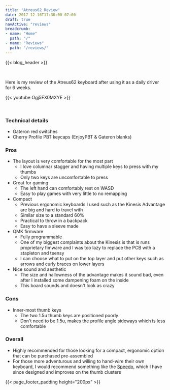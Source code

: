 ```yaml
---
title: "Atreus62 Review"
date: 2017-12-16T17:30:00-07:00
draft: true
navActive: "reviews"
breadcrumb:
- name: "Home"
  path: "/"
- name: "Reviews"
  path: "/reviews/"
---
```


{{< blog_header >}}

<br />

Here is my review of the Atreus62 keyboard after using it as a daily driver for
6 weeks.

{{< youtube Ogj5FX0MXYE >}}

<br />

### Technical details

- Gateron red switches
- Cherry Profile PBT keycaps (EnjoyPBT & Gateron blanks)

### Pros

- The layout is very comfortable for the most part
    - I love columnar stagger and having multiple keys to press with my thumbs
    - Only two keys are uncomfortable to press
- Great for gaming
    - The left hand can comfortably rest on WASD
    - Easy to play games with very little to no remapping
- Compact
    - Previous ergonomic keyboards I used such as the Kinesis Advantage are big
      and hard to travel with
    - Similar size to a standard 60%
    - Practical to throw in a backpack
    - Easy to have a sleeve made
- QMK firmware
    - Fully programmable
    - One of my biggest complaints about the Kinesis is that is runs proprietary
      fimware and I was too lazy to replace the PCB with a stapleton and teensy
    - I can choose what to put on the top layer and put other keys such as arrows
      and curly braces on lower layers
- Nice sound and aesthetic
  - The size and hallowness of the advantage makes it sound bad, even after I
    installed some dampening foam on the inside
  - This board sounds and doesn't look as crazy

### Cons

- Inner-most thumb keys
    - The two 1.5u thumb keys are positioned poorly
    - Don't need to be 1.5u, makes the profile angle sideways which is less
      comfortable

### Overall

- Highly recommended for those looking for a compact, ergonomic option that can
  be purchased pre-assembled
- For those more adventurous and willing to hand-wire their own keyboard, I
  would recommend something like the [Speedo](/keyboards/speedo/), which I have
  since designed and improves on the thumb clusters

{{< page_footer_padding height="200px" >}}
